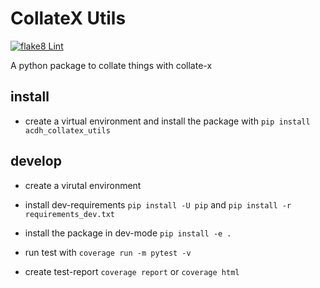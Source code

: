 # CollateX Utils

[![flake8 Lint](https://github.com/acdh-oeaw/acdh_collatex_utils/actions/workflows/lint.yml/badge.svg)](https://github.com/acdh-oeaw/acdh_collatex_utils/actions/workflows/lint.yml)

A python package to collate things with collate-x

## install

* create a virtual environment and install the package with `pip install acdh_collatex_utils` 

## develop

* create a virutal environment
* install dev-requirements `pip install -U pip` and `pip install -r requirements_dev.txt`
* install the package in dev-mode `pip install -e .`

* run test with `coverage run -m pytest -v`
* create test-report `coverage report` or `coverage html`